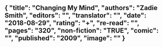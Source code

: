{
 "title": "Changing My Mind",
 "authors": "Zadie Smith",
 "editors": "",
 "translator": "",
 "date": "2018-08-29",
 "rating": "+",
 "re-read": "",
 "pages": "320",
 "non-fiction": "TRUE",
 "comic": "",
 "published": "2009",
 "image": ""
}
---


